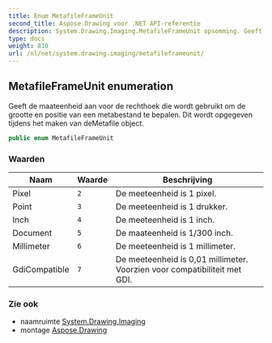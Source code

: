 ```yaml
---
title: Enum MetafileFrameUnit
second_title: Aspose.Drawing voor .NET API-referentie
description: System.Drawing.Imaging.MetafileFrameUnit opsomming. Geeft de maateenheid aan voor de rechthoek die wordt gebruikt om de grootte en positie van een metabestand te bepalen. Dit wordt opgegeven tijdens het maken van deMetafile object.
type: docs
weight: 810
url: /nl/net/system.drawing.imaging/metafileframeunit/
---
```

## MetafileFrameUnit enumeration

Geeft de maateenheid aan voor de rechthoek die wordt gebruikt om de grootte en positie van een metabestand te bepalen. Dit wordt opgegeven tijdens het maken van deMetafile object.

```csharp
public enum MetafileFrameUnit
```

### Waarden

| Naam | Waarde | Beschrijving |
| --- | --- | --- |
| Pixel | `2` | De meeteenheid is 1 pixel. |
| Point | `3` | De meeteenheid is 1 drukker. |
| Inch | `4` | De meeteenheid is 1 inch. |
| Document | `5` | De maateenheid is 1/300 inch. |
| Millimeter | `6` | De meeteenheid is 1 millimeter. |
| GdiCompatible | `7` | De meeteenheid is 0,01 millimeter. Voorzien voor compatibiliteit met GDI. |

### Zie ook

* naamruimte [System.Drawing.Imaging](../../system.drawing.imaging/)
* montage [Aspose.Drawing](../../)



